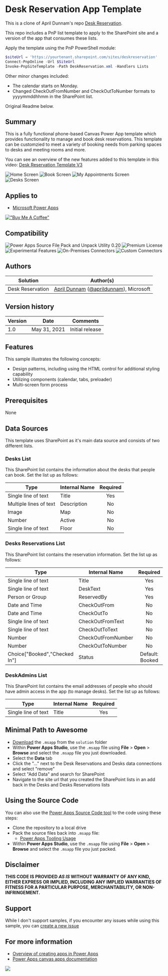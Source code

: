 # Desk Reservation App Template

This is a clone of April Dunnam's repo [Desk Reservation](https://github.com/aprildunnam/PowerApps/tree/master/DeskReservation).

This repo includes a PnP list template to apply to the SharePoint site and a version of the app that consumes these lists.

Apply the template using the PnP PowerShell module:

```PowerShell
$siteUrl = 'https://yourtenant.sharepoint.com/sites/deskreservation'
Connect-PnpOnline -Url $SiteUrl
Invoke-PnpSiteTemplate -Path DeskReservation.xml -Handlers Lists
```

Other minor changes included:
* The calendar starts on Monday.
* Changed CheckOutFromNumber and CheckOutToNumber formats to yyyymmddhhmm in the SharePoint list.

Original Readme below.

## Summary

This is a fully functional phone-based Canvas Power App template which provides functionality to manage and book desk reservations.  This template can be customzied to meet a variety of booking needs from parking spaces to desks and meeting rooms and more.

You can see an overview of the new features added to this template in this video: [Desk Reservation Template V3](https://youtu.be/JgvQjQsJa80)

![Home Screen](assets/Home.png)
![Book Screen](assets/Book.png)
![My Appointments Screen](assets/MyAppointments.png)
![Desks Screen](assets/ManageDesks.png)

## Applies to

* [Microsoft Power Apps](https://docs.microsoft.com/powerapps/)

[!["Buy Me A Coffee"](https://www.buymeacoffee.com/assets/img/custom_images/orange_img.png)](https://www.buymeacoffee.com/aprildunnam)


## Compatibility


![Power Apps Source File Pack and Unpack Utility 0.20](https://img.shields.io/badge/Packing%20Tool-0.20-green.svg)
![Premium License](https://img.shields.io/badge/Premium%20License-Not%20Required-green.svg "Premium Power Apps license not required")
![Experimental Features](https://img.shields.io/badge/Experimental%20Features-No-green.svg "Does not rely on experimental features")
![On-Premises Connectors](https://img.shields.io/badge/On--Premises%20Connectors-No-green.svg "Does not use on-premise connectors")
![Custom Connectors](https://img.shields.io/badge/Custom%20Connectors-Not%20Required-green.svg "Does not use custom connectors")

## Authors

Solution|Author(s)
--------|---------
Desk Reservation | [April Dunnam](LinkToYourGitHubProfile) ([@aprildunnam](https://twitter.com/aprildunnam)), Microsoft

## Version history

Version|Date|Comments
-------|----|--------
1.0|May 31, 2021|Initial release

## Features

This sample illustrates the following concepts:

* Design patterns, including using the HTML control for additional styling capability
* Utilizing components (calendar, tabs, preloader)
* Multi-screen form process

## Prerequisites

None

## Data Sources

This template uses SharePoint as it's main data source and consists of two different lists.

### Desks List

This SharePoint list contains the information about the desks that people can book.  Set the list up as follows:

|Type|Internal Name|Required|
|---|---|:---:|
|Single line of text|Title|Yes|
|Multiple lines of text|Description|No|
|Image|Map|No|
|Number|Active|No|
|Single line of text|Floor|No|

### Desks Reservations List

This SharePoint list contains the reservation information.  Set the list up as follows:

|Type|Internal Name|Required|
|---|---|:---:|
|Single line of text|Title|Yes|
|Single line of text|DeskText|Yes|
|Person or Group|ReservedBy|Yes|
|Date and Time|CheckOutFrom|No|
|Date and Time|CheckOutTo|No|
|Single line of text|CheckOutFromText|No|
|Single line of text|CheckOutToText|No|
|Number|CheckOutFromNumber|No|
|Number|CheckOutToNumber|No|
|Choice["Booked","Checked In"]|Status|Default: Booked|

### DeskAdmins List

This SharePoint list contains the email addresses of people who should have admin access in the app (to manage desks).  Set the list up as follows:

|Type|Internal Name|Required|
|---|---|:---:|
|Single line of text|Title|Yes|


## Minimal Path to Awesome

* [Download](https://github.com/aprildunnam/PowerApps/blob/master/DeskReservation/solution/DeskBooking2023.zip) the `.msapp` from the `solution` folder
* Within **Power Apps Studio**, use the `.msapp` file using **File** > **Open** > **Browse** and select the `.msapp` file you just downloaded.
* Select the **Data** tab
* Click the "..." next to the Desk Reservations and Desks data connections and select "remove"
* Select "Add Data" and search for SharePoint
* Navigate to the site url that you created the SharePoint lists in an add back in the Desks and Desks Reservations lists

## Using the Source Code

  You can also use the [Power Apps Source Code tool](https://github.com/microsoft/PowerApps-Language-Tooling) to the code using these steps:

* Clone the repository to a local drive
* Pack the source files back into `.msapp` file:
  * [Power Apps Tooling Usage](https://github.com/microsoft/PowerApps-Language-Tooling)
* Within **Power Apps Studio**, use the `.msapp` file using **File** > **Open** > **Browse** and select the `.msapp` file you just packed.

## Disclaimer

**THIS CODE IS PROVIDED *AS IS* WITHOUT WARRANTY OF ANY KIND, EITHER EXPRESS OR IMPLIED, INCLUDING ANY IMPLIED WARRANTIES OF FITNESS FOR A PARTICULAR PURPOSE, MERCHANTABILITY, OR NON-INFRINGEMENT.**

## Support

While I don't support samples, if you encounter any issues while using this sample, you can [create a new issue](https://github.com/aprildunnam/powerapps/issues/new?)

## For more information

- [Overview of creating apps in Power Apps](https://docs.microsoft.com/powerapps/maker/)
- [Power Apps canvas apps documentation](https://docs.microsoft.com/en-us/powerapps/maker/canvas-apps/)


<img src="https://telemetry.sharepointpnp.com/powerapps-samples/samples/readme-template" />
